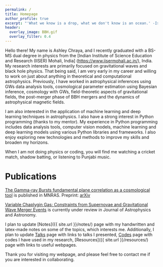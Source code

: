 ```yaml
---
permalink: /
title: Homepage
author_profile: true
excerpt: "'What we know is a drop, what we don't know is an ocean.' -Isaac Newton"
header:
  overlay_image: BBH.gif
  overlay_filter: 0.4
---
```

Hello there! My name is Ashley Chraya, and I recently graduated with a BS-MS dual degree in physics from the [Indian Institute of Science Education and Research (IISER) Mohali, India] (https://www.iisermohali.ac.in/), India. My research interests are primarily focused on gravitational waves and black hole physics. That being said, I am very early in my career and willing to work on just about anything in theoretical and computational astrophysics. Previously, I have worked in astrophysical inferences using GWs data analysis tools, cosmological parameter estimation using Bayesian inference, cosmology with GWs, field-theoretic aspects of gravitational fields, the post-merger phase of BBH mergers and the dynamics of astrophysical magnetic fields. 

I am also interested in the application of machine learning and deep learning techniques in astrophysics. I also have a strong interest in Python programming (thanks to my mentor). My experience in Python programming includes data analysis tools, computer vision models, machine learning and deep learning models using various Python libraries and frameworks. I also enjoy exploring new technologies and methods to improve my skills and broaden my horizons.

When I am not doing physics or coding, you will find me watching a cricket match, shadow batting, or listening to Punjabi music.


Publications
======

[The Gamma-ray Bursts fundamental plane correlation as a cosmological tool](https://academic.oup.com/mnras/article-abstract/518/2/2201/6750240?login=false) is published in MNRAS. Preprint: [arXiv](https://arxiv.org/abs/2209.08675)

[Variable Chaplygin Gas: Constraints from Supernovae and Gravitational Wave Merger Events](https://arxiv.org/abs/2206.14192) is currently under review in Journal of Astrophysics and Astronomy. 





I plan to update [Notes]({{ site.url }}/notes/) page with my handwritten and latex-made notes on some of the topics, which interests me. Additionally, I plan to update [Talks]({{site.url}}/talks) page with links to talks I presented, [Codes]({{site.url}}/codes) page with codes I have used in my research, [Resources]({{ site.url }}/resources/) page with links to useful webpages.

Thank you for visiting my webpage, and please feel free to contact me if you are interested in collaborating.